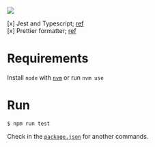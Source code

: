 <a href="https://github.com/ladjs/supertest"><img src="https://img.shields.io/badge/Supertest-f5f5f5?style=for-the-badge"/></a> 

[x] Jest and Typescript; [ref](https://kulshekhar.github.io/ts-jest/) <br/>
[x] Prettier formatter; [ref](https://prettier.io) 

# Requirements
Install `node` with [`nvm`](https://github.com/nvm-sh/nvm#installing-and-updating) or run `nvm use`

# Run
```
$ npm run test
```
Check in the [`package.json`](./package.json) for another commands.
